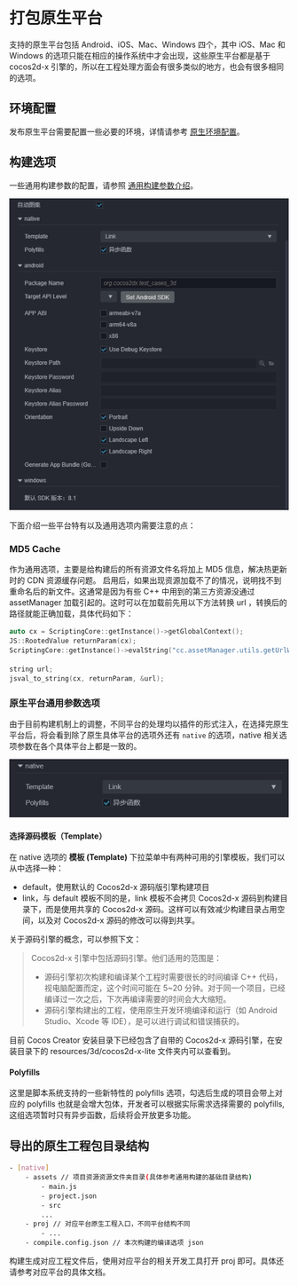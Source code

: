 # 打包原生平台

支持的原生平台包括 Android、iOS、Mac、Windows 四个，其中 iOS、Mac 和 Windows 的选项只能在相应的操作系统中才会出现，这些原生平台都是基于 cocos2d-x 引擎的，所以在工程处理方面会有很多类似的地方，也会有很多相同的选项。

## 环境配置

发布原生平台需要配置一些必要的环境，详情请参考 [原生环境配置](setup-native-development.md)。

## 构建选项

一些通用构建参数的配置，请参照 [通用构建参数介绍](build-options.md)。

![native platform](publish-native/native_platform.jpg)

下面介绍一些平台特有以及通用选项内需要注意的点：

### MD5 Cache

作为通用选项，主要是给构建后的所有资源文件名将加上 MD5 信息，解决热更新时的 CDN 资源缓存问题。
启用后，如果出现资源加载不了的情况，说明找不到重命名后的新文件。这通常是因为有些 C++ 中用到的第三方资源没通过 assetManager 加载引起的。这时可以在加载前先用以下方法转换 url ，转换后的路径就能正确加载，具体代码如下：

```cpp
auto cx = ScriptingCore::getInstance()->getGlobalContext();
JS::RootedValue returnParam(cx);
ScriptingCore::getInstance()->evalString("cc.assetManager.utils.getUrlWithUuid(cc.assetManager.utils.getUuidFromURL('url'))", &returnParam);

string url;
jsval_to_string(cx, returnParam, &url);
```

### 原生平台通用参数选项

由于目前构建机制上的调整，不同平台的处理均以插件的形式注入，在选择完原生平台后，将会看到除了原生具体平台的选项外还有 `native` 的选项，native 相关选项参数在各个具体平台上都是一致的。

![Native 选项](publish-native/native_options.jpg)

#### 选择源码模板（Template）

在 native 选项的 **模板 (Template)** 下拉菜单中有两种可用的引擎模板，我们可以从中选择一种：

- default，使用默认的 Cocos2d-x 源码版引擎构建项目
- link，与 default 模板不同的是，link 模板不会拷贝 Cocos2d-x 源码到构建目录下，而是使用共享的 Cocos2d-x 源码。这样可以有效减少构建目录占用空间，以及对 Cocos2d-x 源码的修改可以得到共享。

关于源码引擎的概念，可以参照下文：

> Cocos2d-x 引擎中包括源码引擎。他们适用的范围是：
>
> - 源码引擎初次构建和编译某个工程时需要很长的时间编译 C++ 代码，视电脑配置而定，这个时间可能在 5~20 分钟。对于同一个项目，已经编译过一次之后，下次再编译需要的时间会大大缩短。
> - 源码引擎构建出的工程，使用原生开发环境编译和运行（如 Android Studio、Xcode 等 IDE），是可以进行调试和错误捕获的。

目前 Cocos Creator 安装目录下已经包含了自带的 Cocos2d-x 源码引擎，在安装目录下的 resources/3d/cocos2d-x-lite 文件夹内可以查看到。

#### Polyfills

这里是脚本系统支持的一些新特性的 polyfills 选项，勾选后生成的项目会带上对应的 polyfills 也就是会增大包体，开发者可以根据实际需求选择需要的 polyfills, 这组选项暂时只有异步函数，后续将会开放更多功能。

## 导出的原生工程包目录结构

```bash
- [native]
    - assets // 项目资源资源文件夹目录(具体参考通用构建的基础目录结构)
        - main.js
        - project.json
        - src
        ...
    - proj // 对应平台原生工程入口，不同平台结构不同
        - ...
    - compile.config.json // 本次构建的编译选项 json
```

构建生成对应工程文件后，使用对应平台的相关开发工具打开 proj 即可。具体还请参考对应平台的具体文档。
